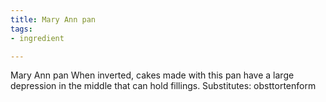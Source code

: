 ```yaml
---
title: Mary Ann pan
tags:
- ingredient

---
```

Mary Ann pan When inverted, cakes made with this pan have a large depression in the middle that can hold fillings. Substitutes: obsttortenform
